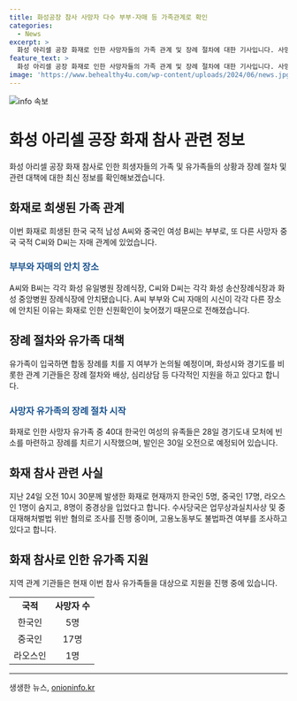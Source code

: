 ```yaml
---
title: 화성공장 참사 사망자 다수 부부·자매 등 가족관계로 확인
categories:
  - News
excerpt: >
  화성 아리셀 공장 화재로 인한 사망자들의 가족 관계 및 장례 절차에 대한 기사입니다. 사망자들의 신원 확인이 어렵고, 유가족들의 합동 장례 여부가 논의될 예정이며, 다수의 중국인 가족들이 포함돼 있어 관심을 끌고 있습니다. 현재 수사가 진행 중이며, 유가족들에 대한 다각적인 지원이 이뤄지고 있습니다. (문자수: 139)
feature_text: >
  화성 아리셀 공장 화재로 인한 사망자들의 가족 관계 및 장례 절차에 대한 기사입니다. 사망자들의 신원 확인이 어렵고, 유가족들의 합동 장례 여부가 논의될 예정이며, 다수의 중국인 가족들이 포함돼 있어 관심을 끌고 있습니다. 현재 수사가 진행 중이며, 유가족들에 대한 다각적인 지원이 이뤄지고 있습니다. (문자수: 139)
image: 'https://www.behealthy4u.com/wp-content/uploads/2024/06/news.jpg'
---
```


<p><img src="https://www.behealthy4u.com/wp-content/uploads/2024/06/news.jpg" alt="info 속보" /></p>

<h1 data-ke-size="size26">화성 아리셀 공장 화재 참사 관련 정보</h1>

<p data-ke-size="size16">화성 아리셀 공장 화재 참사로 인한 희생자들의 가족 및 유가족들의 상황과 장례 절차 및 관련 대책에 대한 최신 정보를 확인해보겠습니다.</p>

<h2 data-ke-size="size26">화재로 희생된 가족 관계</h2>

<p data-ke-size="size16">이번 화재로 희생된 한국 국적 남성 A씨와 중국인 여성 B씨는 부부로, 또 다른 사망자 중국 국적 C씨와 D씨는 자매 관계에 있었습니다.</p>

<h3><b><span style="color: #1a5490;">부부와 자매의 안치 장소</span></b></h3>

<p data-ke-size="size16">A씨와 B씨는 각각 화성 유일병원 장례식장, C씨와 D씨는 각각 화성 송산장례식장과 화성 중앙병원 장례식장에 안치됐습니다. A씨 부부와 C씨 자매의 시신이 각각 다른 장소에 안치된 이유는 화재로 인한 신원확인이 늦어졌기 때문으로 전해졌습니다.</p>

<h2 data-ke-size="size26">장례 절차와 유가족 대책</h2>

<p data-ke-size="size16">유가족이 입국하면 합동 장례를 치를 지 여부가 논의될 예정이며, 화성시와 경기도를 비롯한 관계 기관들은 장례 절차와 배상, 심리상담 등 다각적인 지원을 하고 있다고 합니다.</p>

<h3><b><span style="color: #1a5490;">사망자 유가족의 장례 절차 시작</span></b></h3>

<p data-ke-size="size16">화재로 인한 사망자 유가족 중 40대 한국인 여성의 유족들은 28일 경기도내 모처에 빈소를 마련하고 장례를 치르기 시작했으며, 발인은 30일 오전으로 예정되어 있습니다.</p>

<h2 data-ke-size="size26">화재 참사 관련 사실</h2>

<p data-ke-size="size16">지난 24일 오전 10시 30분께 발생한 화재로 현재까지 한국인 5명, 중국인 17명, 라오스인 1명이 숨지고, 8명이 중경상을 입었다고 합니다. 수사당국은 업무상과실치사상 및 중대재해처벌법 위반 혐의로 조사를 진행 중이며, 고용노동부도 불법파견 여부를 조사하고 있다고 합니다.</p>

<h2 data-ke-size="size26">화재 참사로 인한 유가족 지원</h2>

<p data-ke-size="size16">지역 관계 기관들은 현재 이번 참사 유가족들을 대상으로 지원을 진행 중에 있습니다.</p>

<table>
    <tr>
        <td style="text-align: center; height: 17px;"><b>국적</b></td>
        <td style="text-align: center; height: 17px;"><b>사망자 수</b></td>
    </tr>
    <tr>
        <td style="text-align: center; height: 17px;">한국인</td>
        <td style="text-align: center; height: 17px;">5명</td>
    </tr>
    <tr>
        <td style="text-align: center; height: 17px;">중국인</td>
        <td style="text-align: center; height: 17px;">17명</td>
    </tr>
    <tr>
        <td style="text-align: center; height: 17px;">라오스인</td>
        <td style="text-align: center; height: 17px;">1명</td>
    </tr>
</table>

<hr>

<p data-ke-size="size16"></p>
생생한 뉴스, <a href="https://onioninfo.kr" rel="dofollow">onioninfo.kr</a>


